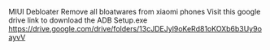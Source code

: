 MIUI Debloater
Remove all bloatwares from xiaomi phones
Visit this google drive link to download the ADB Setup.exe
https://drive.google.com/drive/folders/13cJDEJyl9oKeRd81oKOXb6b3Uy9oayvV
